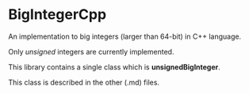 # BigIntegerCpp
An implementation to big integers (larger than 64-bit) in C++ language.

Only *unsigned* integers are currently implemented. 

This library contains a single class which is **unsignedBigInteger**.

This class is described in the other (.md) files.
